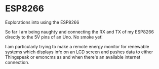 # ESP8266

Explorations into using the ESP8266

So far I am being naughty and connecting the RX and TX of my ESP8266 directly to the 5V pins of an Uno. No smoke yet!

I am particularly trying to make a remote energy monitor for renewable systems which displays info on an LCD screen and pushes data to either Thingspeak or emoncms as and when there's an available internet connection.
